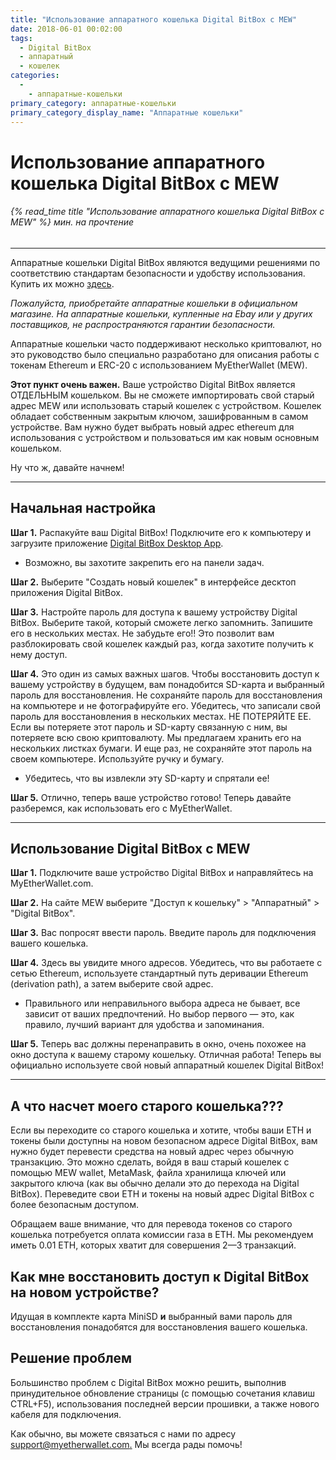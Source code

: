 ```yaml
---
title: "Использование аппаратного кошелька Digital BitBox с MEW"
date: 2018-06-01 00:02:00
tags:
  - Digital BitBox
  - аппаратный
  - кошелек
categories:
  - 
    - аппаратные-кошельки
primary_category: аппаратные-кошельки
primary_category_display_name: "Аппаратные кошельки"
---
```


# **Использование аппаратного кошелька Digital BitBox с MEW**

###### {% read_time title "Использование аппаратного кошелька Digital BitBox с MEW" %} мин. на прочтение

* * *

Аппаратные кошельки Digital BitBox являются ведущими решениями по соответствию стандартам безопасности и удобству использования. Купить их можно [здесь](https://shiftcrypto.ch/?ref=mew).

_Пожалуйста, приобретайте аппаратные кошельки в официальном магазине. На аппаратные кошельки, купленные на Ebay или у других поставщиков, не распространяются гарантии безопасности._

Аппаратные кошельки часто поддерживают несколько криптовалют, но это руководство было специально разработано для описания работы с токенам Ethereum и ERC-20 с использованием MyEtherWallet (MEW).

**Этот пункт очень важен.** Ваше устройство Digital BitBox является ОТДЕЛЬНЫМ кошельком. Вы не сможете импортировать свой старый адрес MEW или использовать старый кошелек с устройством. Кошелек обладает собственным закрытым ключом, зашифрованным в самом устройстве. Вам нужно будет выбрать новый адрес ethereum для использования с устройством и пользоваться им как новым основным кошельком.

Ну что ж, давайте начнем!

* * *

## **Начальная настройка**

**Шаг 1.** Распакуйте ваш Digital BitBox! Подключите его к компьютеру и загрузите приложение [Digital BitBox Desktop App](https://shiftcrypto.ch/start).

-   Возможно, вы захотите закрепить его на панели задач.

**Шаг 2.** Выберите "Создать новый кошелек" в интерфейсе десктоп приложения Digital BitBox.

**Шаг 3.** Настройте пароль для доступа к вашему устройству Digital BitBox. Выберите такой, который сможете легко запомнить. Запишите его в нескольких местах. Не забудьте его!! Это позволит вам разблокировать свой кошелек каждый раз, когда захотите получить к нему доступ.

**Шаг 4.** Это один из самых важных шагов. Чтобы восстановить доступ к вашему устройству в будущем, вам понадобится SD-карта и выбранный пароль для восстановления. Не сохраняйте пароль для восстановления на компьютере и не фотографируйте его. Убедитесь, что записали свой пароль для восстановления в нескольких местах. НЕ ПОТЕРЯЙТЕ ЕЕ. Если вы потеряете этот пароль и SD-карту связанную с ним, вы потеряете всю свою криптовалюту. Мы предлагаем хранить его на нескольких листках бумаги. И еще раз, не сохраняйте этот пароль на своем компьютере. Используйте ручку и бумагу.

-   Убедитесь, что вы извлекли эту SD-карту и спрятали ее!

**Шаг 5.** Отлично, теперь ваше устройство готово! Теперь давайте разберемся, как использовать его с MyEtherWallet.

* * *

## **Использование Digital BitBox с MEW**

**Шаг 1.** Подключите ваше устройство Digital BitBox и направляйтесь на MyEtherWallet.com.

**Шаг 2.** На сайте MEW выберите "Доступ к кошельку" > "Аппаратный" > "Digital BitBox".

**Шаг 3.** Вас попросят ввести пароль. Введите пароль для подключения вашего кошелька.

**Шаг 4.** Здесь вы увидите много адресов. Убедитесь, что вы работаете с сетью Ethereum, используете стандартный путь деривации Ethereum (derivation path), а затем выберите свой адрес.

-   Правильного или неправильного выбора адреса не бывает, все зависит от ваших предпочтений. Но выбор первого — это, как правило, лучший вариант для удобства и запоминания.

**Шаг 5.** Теперь вас должны перенаправить в окно, очень похожее на окно доступа к вашему старому кошельку. Отличная работа! Теперь вы официально используете свой новый аппаратный кошелек Digital BitBox!

* * *

## **А что насчет моего старого кошелька???**

Если вы переходите со старого кошелька и хотите, чтобы ваши ETH и токены были доступны на новом безопасном адресе Digital BitBox, вам нужно будет перевести средства на новый адрес через обычную транзакцию. Это можно сделать, войдя в ваш старый кошелек с помощью MEW wallet, MetaMask, файла хранилища ключей или закрытого ключа (как вы обычно делали это до перехода на Digital BitBox). Переведите свои ETH и токены на новый адрес Digital BitBox с более безопасным доступом.

Обращаем ваше внимание, что для перевода токенов со старого кошелька потребуется оплата комиссии газа в ETH. Мы рекомендуем иметь 0.01 ETH, которых хватит для совершения 2—3 транзакций.

## **Как мне восстановить доступ к Digital BitBox на новом устройстве?**

Идущая в комплекте карта MiniSD **и** выбранный вами пароль для восстановления понадобятся для восстановления вашего кошелька.

## **Решение проблем**

Большинство проблем с Digital BitBox можно решить, выполнив принудительное обновление страницы (с помощью сочетания клавиш CTRL+F5), использования последней версии прошивки, а также нового кабеля для подключения.

Как обычно, вы можете связаться с нами по адресу [support@myetherwallet.com.](mailto:support@myetherwallet.com.) Мы всегда рады помочь!
